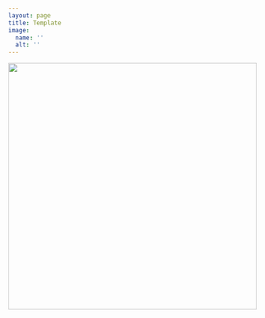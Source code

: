 ```yaml
---
layout: page
title: Template
image: 
  name: ''
  alt: ''
---
```


<a href="{{ site.url }}{{ site.baseurl }}{{ page.image.name }}"><img src="{{ site.url }}{{ site.baseurl }}{{ page.image.name }}" style="object-fit: cover; height: 500px; width: 100%;" /></a>
